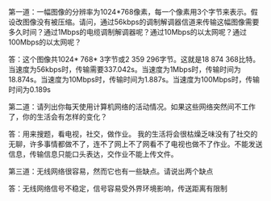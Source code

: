 第一道：一幅图像的分辨率为1024*768像素，每一个像素用3个字节来表示。假设改图像没有被压缩。请问，通过56kbps的调制解调器信道来传输这幅图像需要多久时间？通过1Mbps的电缆调制解调器呢？通过10Mbps的以太网呢？通过100Mbps的以太网呢？

答：这个图像共1024* 768* 3字节或2 359 296字节。这就是18 874 368比特。当速度为56kbps时，传输需要337.042s。当速度为1Mbps时，传输时间为18.874s。当速度为10Mbps时，传输时间为1.887s。当速度为100Mbps时，传输时间为0.189s

第二道：请列出你每天使用计算机网络的活动情况。如果这些网络突然间不工作了，你的生活会有怎样的变化？

答：用来搜题，看电视，社交，做作业。 我的生活将会很枯燥乏味没有了社交的无聊，许多事情都做不了，连不了网上不了网看不了电视也做不了作业。不能发送信息，传输信息只能口头表达，交作业不能上传文件。

第三道：无线网络很容易，然而它也有一些缺点。请说出两个缺点

答：无线网络信号不稳定，信号容易受外界环境影响，传送距离有限制

